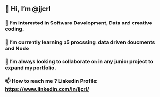 ## 👋 Hi, I’m @jjcrl

### 👀 I’m interested in Software Development, Data and creative coding.
### 🌱 I’m currently learning p5 procssing, data driven doucments and Node
### 💞️ I’m always looking to collaborate on in any junior project to expand my portfolio.
### 📫 How to reach me ? Linkedin Profile: https://www.linkedin.com/in/jjcrl/

<!---
This is a ✨ special ✨ repository because its `README.md` (this file) appears on your GitHub profile.
You can click the Preview link to take a look at your changes.
--->

